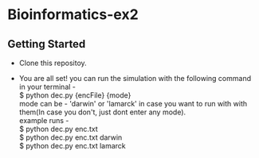 # Bioinformatics-ex2

## Getting Started
- Clone this repositoy.

- You are all set! you can run the simulation with the following command in your terminal - 
<br/> $ python dec.py {encFile} {mode}
<br/> mode can be - 'darwin' or 'lamarck' in case you want to run with with them(In case you don't, just dont enter any mode).
<br/> example runs -
<br/> $ python dec.py enc.txt
<br/> $ python dec.py enc.txt darwin
<br/> $ python dec.py enc.txt lamarck
